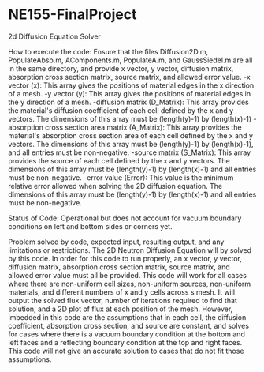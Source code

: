 # NE155-FinalProject
2d Diffusion Equation Solver

How to execute the code: 
Ensure that the files Diffusion2D.m, PopulateAbsb.m, AComponents.m, PopulateA.m, and GaussSiedel.m are all in the same directory, and provide x vector, y vector, diffusion matrix, absorption cross section matrix, source matrix, and allowed error value.
  -x vector (x): 
    This array gives the positions of material edges in the x direction of a mesh. 
  -y vector (y): 
    This array gives the positions of material edges in the y direction of a mesh. 
  -diffusion matrix (D_Matrix): 
    This array provides the material's diffusion coefficient of each cell defined by the x and y vectors. 
    The dimensions of this array must be (length(y)-1) by (length(x)-1)
  -absorption cross section area matrix (A_Matrix):
    This array provides the material's absorption cross section area of each cell defined by the x and y vectors.
    The dimensions of this array must be (length(y)-1) by (length(x)-1), and all entries must be non-negative.
  -source matrix (S_Matrix):
    This array provides the source of each cell defined by the x and y vectors.
    The dimensions of this array must be (length(y)-1) by (length(x)-1) and all entries must be non-negative.
  -error value (Error): 
    This value is the minimum relative error allowed when solving the 2D diffusion equation.
    The dimensions of this array must be (length(y)-1) by (length(x)-1) and all entries must be non-negative.

Status of Code: 
Operational but does not account for vacuum boundary conditions on left and bottom sides or corners yet.

Problem solved by code, expected input, resulting output, and any limitations or restrictions.
  The 2D Neutron Diffusion Equation will by solved by this code. In order for this code to run properly, an x vector, y vector, diffusion matrix, absorption cross section matrix, source matrix, and allowed error value must all be provided. This code will work for all cases where there are non-uniform cell sizes, non-uniform sources, non-uniform materials, and different numbers of x and y cells across s mesh. It will output the solved flux vector, number of iterations required to find that solution, and a 2D plot of flux at each position of the mesh. However, imbedded in this code are the assumptions that in each cell, the diffusion coefficient, absorption cross section, and source are constant, and solves for cases where there is a vacuum boundary condition at the bottom and left faces and a reflecting boundary condition at the top and right faces. This code will not give an accurate solution to cases that do not fit those assumptions.
